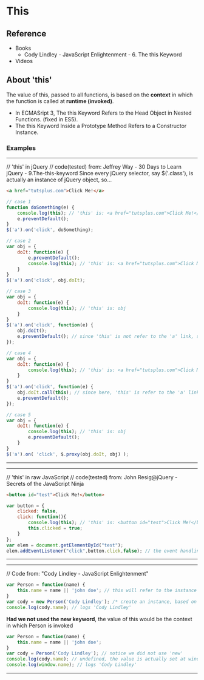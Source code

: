 # This

## Reference
- Books
	- Cody Lindley - JavaScript Enlightenment - 6. The this Keyword
- Videos




## About 'this'
The value of this, passed to all functions, is based on the **context** in which the function is called at **runtime (invoked)**.

- In ECMASript 3, The this Keyword Refers to the Head Object in Nested Functions. (fixed in ES5).
- The this Keyword Inside a Prototype Method Refers to a Constructor Instance.

### Examples

---
// 'this' in jQuery
// code(tested) from: Jeffrey Way - 30 Days to Learn jQuery - 9.The-this-keyword
Since every jQuery selector, say $('.class'), is actually an instance of jQuery object, so…
```html
<a href="tutsplus.com">Click Me!</a>```
```javascript
// case 1
function doSomething(e) {
    console.log(this); // 'this' is: <a href="tutsplus.com">Click Me!</a>
	e.preventDefault();
}
$('a').on('click', doSomething);

// case 2
var obj = {
	doIt: function(e) {
		e.preventDefault();
		console.log(this); // 'this' is: <a href="tutsplus.com">Click Me!</a>
	}
}
$('a').on('click', obj.doIt);

// case 3
var obj = {
	doIt: function(e) {
		console.log(this); // 'this' is: obj
	}
}
$('a').on('click', function(e) {
	obj.doIt();
	e.preventDefault(); // since 'this' is not refer to the 'a' link, so we place the preventDefault code here.
});

// case 4
var obj = {
	doIt: function(e) {
		console.log(this); // 'this' is: <a href="tutsplus.com">Click Me!</a>
	}
}
$('a').on('click', function(e) {
	obj.doIt.call(this); // since here, 'this' is refer to the 'a' link
	e.preventDefault();
});

// case 5
var obj = {
	doIt: function(e) {
		console.log(this); // 'this' is: obj
		e.preventDefault();
	}
}
$('a').on( 'click', $.proxy(obj.doIt, obj) );
```
---
 
 
---
// 'this' in raw JavaScript
// code(tested) from: John Resig@jQuery - Secrets of the JavaScript Ninja
```html
<button id="test">Click Me!</button>``````javascriptvar button = {	clicked: false,	click: function(){
		console.log(this); // 'this' is: <button id="test">Click Me!</button>		this.clicked = true;	}};var elem = document.getElementById("test");elem.addEventListener("click",button.click,false); // the event handling system of the browser defines the context of the invocation to be the target element of the event, which causes the context to be the <button> element, not the button object.
```
---
 
 
---
// Code from: "Cody Lindley - JavaScript Enlightenment"
```javascriptvar Person = function(name) {	this.name = name || 'john doe'; // this will refer to the instance created}var cody = new Person('Cody Lindley'); /* create an instance, based on Person constructor */console.log(cody.name); // logs 'Cody Lindley'
```

**Had we not used the new keyword**, the value of this would be the context in which Person is invoked

```javascript
var Person = function(name) {	this.name = name || 'john doe';}var cody = Person('Cody Lindley'); // notice we did not use 'new'console.log(cody.name); // undefined, the value is actually set at window.name
console.log(window.name); // logs 'Cody Lindley'
```
---